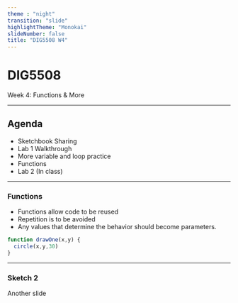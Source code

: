 ```yaml
---
theme : "night"
transition: "slide"
highlightTheme: "Monokai"
slideNumber: false
title: "DIG5508 W4"
---
```

# DIG5508
Week 4: Functions & More
<script src="js/p5.js"></script>
<script src="s1.js"></script>
<script src="s2.js"></script>
<script type="text/javascript">
let myp5 = new p5(sketch1);
let myp52 = new p5(sketch2);
</script>

---

## Agenda
 - Sketchbook Sharing
 - Lab 1 Walkthrough
 - More variable and loop practice
 - Functions
 - Lab 2 (In class)


---

### Functions
- Functions allow code to be reused
- Repetition is to be avoided
- Any values that determine the behavior should become parameters.

```javascript
function drawOne(x,y) {
  circle(x,y,30) 
}
```

<div id="sketch-holder"></div>

---

### Sketch 2
Another slide

<div id="sketch-holder-2"></div>

